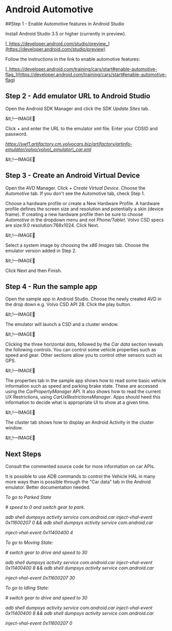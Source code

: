 # Android Automotive

##Step 1 - Enable Automotive features in Android Studio

Install Android Studio 3.5 or higher (currently in preview).

[_https://developer.android.com/studio/preview_](https://developer.android.com/studio/preview)

Follow the instructions in the link to enable automotive features:

[_https://developer.android.com/training/cars/start#enable-automotive-flag_](https://developer.android.com/training/cars/start#enable-automotive-flag)



## Step 2 - Add emulator URL to Android Studio

Open the Android SDK Manager and click the _SDK Update Sites_ tab.

\&lt;!—IMAGE

Click + and enter the URL to the emulator xml file. Enter your CDSID and password.

_https://swf1.artifactory.cm.volvocars.biz/artifactory/artinfo-emulator/volvo/volvo\_emulator\_car.xml_

\&lt;!—IMAGE

## Step 3 - Create an Android Virtual Device

Open the AVD Manager. Click _+ Create Virtual Device_. Choose the _Automotive_ tab. If you don&#39;t see the Automotive tab, check Step 1.

Choose a hardware profile or create a New Hardware Profile. A hardware profile defines the screen size and resolution and potentially a skin (device frame). If creating a new hardware profile then be sure to choose _Automotive_ in the dropdown menu and not _Phone/Tablet_. Volvo CSD specs are size:9.0 resolution:768x1024. Click Next.

\&lt;!—IMAGE



Select a system image by choosing the _x86 Images_ tab. Choose the emulator version added in Step 2.

\&lt;!—IMAGE



Click Next and then Finish.

## Step 4 - Run the sample app

Open the sample app in Android Studio. Choose the newly created AVD in the drop down e.g. Volvo CSD API 28. Click the play button.

\&lt;!—IMAGE



The emulator will launch a CSD and a cluster window.

\&lt;!—IMAGE



Clicking the three horizontal dots, followed by the _Car data_ section reveals the following controls. You can control some vehicle properties such as speed and gear. Other sections allow you to control other sensors such as GPS.

\&lt;!—IMAGE

The properties tab in the sample app shows how to read some basic vehicle information such as speed and parking brake state. These are accessed using the _CarPropertyManager_ API. It also shows how to read the current UX Restrictions, using _CarUxRestrictionsManager_. Apps should heed this information to decide what is appropriate UI to show at a given time.

\&lt;!—IMAGE



The cluster tab shows how to display an Android Activity in the cluster window.

\&lt;!—IMAGE

## Next Steps

Consult the commented source code for more information on car APIs.

It is possible to use ADB commands to control the Vehicle HAL in many more ways than is possible through the &quot;Car data&quot; tab in the Android emulator. Better documentation needed.

_To go to Parked State_

_# speed to 0 and switch gear to park._

_adb shell dumpsys activity service com.android.car inject-vhal-event 0x11600207 0 &amp;&amp; adb shell dumpsys activity service com.android.car_

_inject-vhal-event 0x11400400 4_

_To go to Moving State:_

_# switch gear to drive and speed to 30_

_adb shell dumpsys activity service com.android.car inject-vhal-event 0x11400400 8 &amp;&amp; adb shell dumpsys activity service com.android.car_

_inject-vhal-event 0x11600207 30_

_To go to Idling State:_

_# switch gear to drive and speed to 30_

_adb shell dumpsys activity service com.android.car inject-vhal-event 0x11400400 8 &amp;&amp; adb shell dumpsys activity service com.android.car_

_inject-vhal-event 0x11600207 0_
